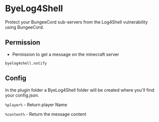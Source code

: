 # ByeLog4Shell

Protect your BungeeCord sub-servers from the Log4Shell vulnerability using BungeeCord.

## Permission

- Permission to get a message on the minecraft server

```
byelog4shell.notify
```

## Config

In the plugin folder a ByeLog4Shell folder will be created where you'll find your config.json. 

`%player%` - Return player Name

`%content%` - Return the message content